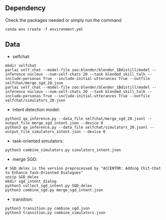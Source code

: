 ## Dependency
Check the packages needed or simply run the command
```console
conda env create -f environment.yml
```

## Data
* selfchat:
```console
mkdir selfchat
parlai self_chat --model-file zoo:blender/blender_1Bdistill/model --inference nucleus --num-self-chats 20 --task blended_skill_talk --include-personas True --include-initial-utterances True --outfile selfchat/merge_sgd_20.json
parlai self_chat --model-file zoo:blender/blender_1Bdistill/model --inference nucleus --num-self-chats 20 --task blended_skill_talk --include-personas True --include-initial-utterances True --outfile selfchat/simulators_20.json
```
* intent detection model:
```console
python3 qa_inference.py --data_file selfchat/merge_sgd_20.jsonl --output_file merge_sgd_intent.json --device 0
python3 qa_inference.py --data_file selfchat/simulators_20.jsonl --output_file simulators_intent.json --device 0
```
* task-oriented simulators:
```console
python3 combine_simulators.py simulators_intent.json
```
* merge SGD:
```console
# SGD_delex is the version preprocessed by "ACCENTOR: Adding Chit-Chat to Enhance Task-Oriented Dialogues"
unzip SGD_delex
mkdir sgd_intent_dialog
python3 collect_sgd_intent.py SGD_delex
python3 combine_sgd.py merge_sgd_intent.json

```
* transition:
```console
python3 transition.py combine_sgd.json
python3 transition.py combine_simulators.json
```
